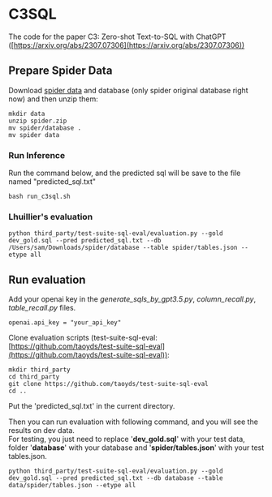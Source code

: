 # C3SQL
The code for the paper C3: Zero-shot Text-to-SQL with ChatGPT ([https://arxiv.org/abs/2307.07306](https://arxiv.org/abs/2307.07306))

## Prepare Spider Data

Download [spider data](https://drive.google.com/uc?export=download&id=1TqleXec_OykOYFREKKtschzY29dUcVAQ) and database (only spider original database right now) and then unzip them:

```shell
mkdir data 
unzip spider.zip 
mv spider/database . 
mv spider data
```

### Run Inference 
Run the command below, and the predicted sql will be save to the file named "predicted_sql.txt"
```shell
bash run_c3sql.sh 
```

### Lhuillier's evaluation
```
python third_party/test-suite-sql-eval/evaluation.py --gold dev_gold.sql --pred predicted_sql.txt --db /Users/sam/Downloads/spider/database --table spider/tables.json --etype all
```

## Run evaluation 
Add your openai key in the *generate_sqls_by_gpt3.5.py*, *column_recall.py*, *table_recall.py* files. 
```shell
openai.api_key = "your_api_key"
```

Clone evaluation scripts (test-suite-sql-eval:[https://github.com/taoyds/test-suite-sql-eval](https://github.com/taoyds/test-suite-sql-eval)): 

```shell
mkdir third_party
cd third_party
git clone https://github.com/taoyds/test-suite-sql-eval
cd ..
```


Put the 'predicted_sql.txt' in the current directory. 

Then you can run evaluation with following command, and you will see the results on dev data.  
For testing, you just need to replace '**dev_gold.sql**' with your test data, folder '**database**' with your database and '**spider/tables.json**' with your test tables.json. 
```shell
python third_party/test-suite-sql-eval/evaluation.py --gold dev_gold.sql --pred predicted_sql.txt --db database --table data/spider/tables.json --etype all 
```
